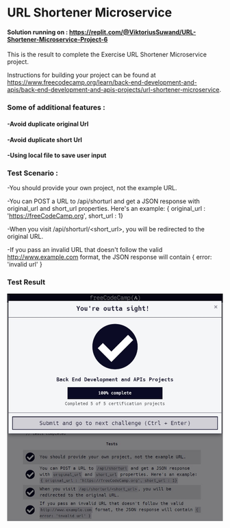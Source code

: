 # URL Shortener Microservice
#### Solution running on : https://replit.com/@ViktoriusSuwand/URL-Shortener-Microservice-Project-6

This is the result to complete the Exercise URL Shortener Microservice project. 

Instructions for building your project can be found at
https://www.freecodecamp.org/learn/back-end-development-and-apis/back-end-development-and-apis-projects/url-shortener-microservice.


###  Some of additional features :
#### -Avoid duplicate original Url
#### -Avoid duplicate short Url
#### -Using local file to save user input

### Test Scenario :
-You should provide your own project, not the example URL.

-You can POST a URL to /api/shorturl and get a JSON response with original_url and short_url properties. Here's an example: { original_url : 'https://freeCodeCamp.org', short_url : 1}

-When you visit /api/shorturl/<short_url>, you will be redirected to the original URL.

-If you pass an invalid URL that doesn't follow the valid http://www.example.com format, the JSON response will contain { error: 'invalid url' }

### Test Result
![complete](complete.jpg)